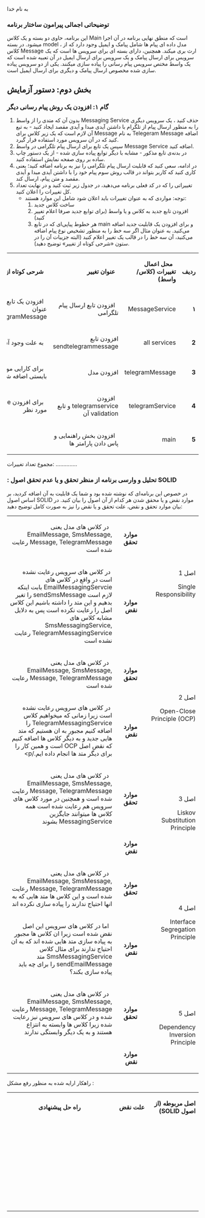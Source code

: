 به نام خدا


### توضیحاتی اجمالی پیرامون ساختار برنامه

این برنامه، حاوی دو بسته و یک کلاس Main است که منطق نهایی برنامه در آن اجرا میشود. در بسته model ، مدل داده ای پیام ها شامل پیامک و ایمیل وجود دارد که از کلاس Message ارث بری میکند.
همچنین، دارای بسته ای برای سرویس ها است که یک سرویس برای ارسال پیامک و یک سرویس برای ارسال ایمیل در آن تعبیه شده است که یک واسط مختص سرویس پیام رسانی را پیاده سازی میکنند. یکی از دو سرویس پیاده سازی شده مخصوص ارسال پیامک و دیگری برای ارسال ایمیل است.

## بخش دوم: دستور آزمایش

### گام ۱: افزودن یک روش پیام رسانی دیگر

1.	بدون آن که متدی را از واسط Messaging Service حذف کنید ، یک سرویس دیگری را به منظور ارسال پیام از تلگرام با داشتن آیدی مبدا و آیدی مقصد ایجاد کنید - به تبع آن لازم است که یک زیر کلاس برای Message به نام Telegeram Message اضافه کنید که در آن سرویس مورد استفاده قرار گیرد.
2.	سپس یک تابع برای ارسال پیام تلگرامی در واسط Message Service اضافه کنید.
3.	در بدنه‌ی تابع مذکور - مشابه با دیگر توابع پیاده سازی شده -  از یک دستور چاپ ساده بر روی صفحه نمایش استفاده کنید.
4.	در ادامه، سعی کنید که قابلیت ارسال پیام تلگرامی را نیز به برنامه اضافه کنید؛ یعنی کاری کنید که کاربر بتواند در قالب روش سوم پیام خود را با داشتن آیدی مبدا و آیدی مقصد و متن پیام، ارسال کند.
5.	تغییراتی را که در کد فعلی برنامه می‌دهید، در جدول زیر ثبت کنید و در نهایت تعداد کل تغییرات را اعلان کنید.
    - توجه: مواردی که به عنوان تغییرات باید اعلان شود شامل این موارد هستند:
      1. ساخت کلاس جدید
      2. افزودن تابع جدید به کلاس و یا واسط (برای توابع جدید صرفا اعلام تغییر کنید)
      3. هر خطوط پیاپی‌ای که در تابع main و برای افزودن یک قابلیت جدید اضافه می‌کنید. به عنوان مثال اگر سه خط را به منظور تشخیص نوع پیام اضافه می‌کنید، آن سه خط را در قالب یک تغییر اعلام کنید (البته جزییات آن را در ستون «شرحی کوتاه از تغییر» توضیح دهید).

<table dir='rtl'>
<tbody>
<tr>
<td width="64">
<p><strong>ردیف</strong></p>
</td>
<td width="198">
<p><strong>&nbsp; محل اعمال تغییرات (کلاس/واسط)</strong></p>
</td>
<td width="141">
<p><strong>&nbsp; عنوان تغییر</strong></p>
</td>
<td width="292">
<p><strong>&nbsp; شرحی کوتاه از تغییر</strong></p>
</td>
</tr>
<tr>
<td width="64">
<p><strong>۱</strong></p>
</td>
<td width="198">
<p>MessageService</p>
</td>
<td width="141">
<p>&nbsp; افزودن تابع ارسال پیام تلگرامی</p>
</td>
<td width="292">
<p>&nbsp; افزودن یک تابع void با عنوان sendTelegramMessage</p>
</td>
</tr>

<tr>
<td width="64">
<p><strong>2</strong></p>
</td>
<td width="198">
<p>all services</p>
</td>
<td width="141">
<p>افزودن تابع sendtelegrammessage </p>
</td>
<td width="292">
<p>&nbsp; به علت وجود آن در پدر </p>
</td>
</tr>
<tr>
<td width="64">
<p><strong>3</strong></p>
</td>
<td width="198">
<p>telegramMessage</p>
</td>
<td width="141">
<p>افزودن مدل</p>
</td>
<td width="292">
<p>&nbsp; برای کارایی مورد نظر بایستی اضافه شود</p>
</td>
</tr>
<tr>
<td width="64">
<p><strong>4</strong></p>
</td>
<td width="198">
<p>telegramService</p>
</td>
<td width="141">
<p>&nbsp; افزودن telegramservice و تابع validation آن</p>
</td>
<td width="292">
<p>&nbsp; برای افزودن service مورد نظر</p>
</td>
</tr>
<tr>
<td width="64">
<p><strong>5</strong></p>
</td>
<td width="198">
<p>main</p>
</td>
<td width="141">
<p>&nbsp; افزودن بخش راهنمایی و پاس دادن پارامتر ها</p>
</td>
<td width="292">
<p></p>
</td>
</tr>
<tr>
</tbody>
</table>

مجموع تعداد تغییرات: ..............















### : تحلیل و وارسی برنامه از منظر تحقق و یا عدم تحقق اصول SOLID
در خصوص این برنامه‌ای که نوشته شده بود و شما یک قابلیت به آن اضافه کردید، بر اساس اصول SOLID موارد نقض و یا محقق شدن هر کدام از آن اصول را بیان کنید. در بیان موارد تحقق و نقض، علت تحقق و یا نقض را نیز به صورت کامل توضیح دهید:

<table dir='rtl'>
<tbody>
<tr>
<td rowspan="2" width="240">
<p>اصل 1</p>
<p>Single Responsibility</p>
</td>
<td width="95">
<p><strong>موارد تحقق</strong></p>
</td>
<td width="454">
<p>&nbsp; در کلاس های مدل یعنی EmailMessage, SmsMessage, Message, TelegramMessage رعایت شده است</p>
</td>
</tr>
<tr>
<td>
<p><strong>موارد نقض</strong></p>
</td>
<td>
<p>&nbsp;در کلاس های سرویس رعایت نشده است در واقع در کلاس های EmailMessagingServcie بابت اینکه لازم است sendSmsMessage را تغیر بدهیم و این متد را داشته باشیم این کلاس اصل را رعایت نکرده است پس به دلایل مشابه کلاس های SmsMessagingService, TelegramMessagingService رعایت نشده است</p>
</td>
</tr>
<tr>
<td rowspan="2">
<p>اصل 2</p>
<p>Open-Close Principle (OCP)</p>
</td>
<td>
<p><strong>موارد تحقق</strong></p>
</td>
<td>
<p>&nbsp; در کلاس های مدل یعنی EmailMessage, SmsMessage, Message, TelegramMessage رعایت شده است</p>
</td>
</tr>
<tr>
<td>
<p><strong>موارد نقض</strong></p>
</td>
<td>
<p>&nbsp;در کلاس های سرویس رعایت نشده است زیرا زمانی که میخواهیم کلاس TelegramMessagingService را اضافه کنیم مجبور به ان هستیم که متد هایی جدید و به دیگر کلاس ها اضافه کنیم که نقض اصل OCP است و همین کار را برای دیگر متد ها انجام داده ایم./p>
</td>
</tr>
<tr>
<td rowspan="2">
<p>اصل 3</p>
<p>Liskov Substitution Principle</p>
</td>
<td>
<p><strong>موارد تحقق</strong></p>
</td>
<td>
<p>&nbsp; در کلاس های مدل یعنی EmailMessage, SmsMessage, Message, TelegramMessage رعایت شده است و همچنین در مورد کلاس های سرویس هم رعایت شده است همه کلاس ها میتوانند جایگزین MessagingService بشوند</p>
</td>
</tr>
<tr>
<td>
<p><strong>موارد نقض</strong></p>
</td>
<td>
<p>&nbsp;</p>
</td>
</tr>
<tr>
<td rowspan="2">
<p>اصل 4</p>
<p>Interface Segregation Principle</p>
</td>
<td>
<p><strong>موارد تحقق</strong></p>
</td>
<td>
<p>&nbsp; در کلاس های مدل یعنی EmailMessage, SmsMessage, Message, TelegramMessage رعایت شده است و این کلاس ها متد هایی که به انها احتیاج ندارند را پیاده سازی نکرده اند </p>
</td>
</tr>
<tr>
<td>
<p><strong>موارد نقض</strong></p>
</td>
<td>
<p>&nbsp; اما در کلاس های سرویس این اصل نقض شده است زیرا ان کلاس ها مجبور به پیاده سازی متد هایی شده اند که به ان احتیاج ندارند برای مثال کلاس SmsMessagingService متد sendEmailMessage را برای چه باید پیاده سازی بکند؟</p>
</td>
</tr>
<tr>
<td rowspan="2">
<p>اصل 5</p>
<p>Dependency Inversion Principle</p>
</td>
<td>
<p><strong>موارد تحقق</strong></p>
</td>
<td>
<p>&nbsp; در کلاس های مدل یعنی EmailMessage, SmsMessage, Message, TelegramMessage رعایت شده و در کلاس های سرویس نیز رعایت شده زیرا کلاس ها وابسته به انتزاع هستند و به یک دیگر وابستگی ندارند   </p>
</td>
</tr>
<tr>
<td>
<p><strong>موارد نقض</strong></p>
</td>
<td>
<p>&nbsp;</p>
</td>
</tr>
</tbody>
</table>

 راهکار ارایه شده به منظور رفع  مشکل        :

<table dir='rtl'>
<tbody>
<tr>
<td width="168">
<p><strong>اصل مربوطه (از اصول </strong><strong>SOLID</strong><strong>)</strong></p>
</td>
<td width="246">
<p><strong>علت نقض</strong></p>
</td>
<td width="284">
<p><strong>راه حل پیشنهادی</strong></p>
</td>
</tr>
<tr>
<td width="168">
<p>&nbsp;</p>
</td>
<td width="246">
<p>&nbsp;</p>
</td>
<td width="284">
<p>&nbsp;</p>
</td>
</tr>
<tr>
<td width="168">
<p>&nbsp;</p>
</td>
<td width="246">
<p>&nbsp;</p>
</td>
<td width="284">
<p>&nbsp;</p>
</td>
</tr>
<tr>
<td width="168">
<p>&nbsp;</p>
</td>
<td width="246">
<p>&nbsp;</p>
</td>
<td width="284">
<p>&nbsp;</p>
</td>
</tr>
<tr>
<td width="168">
<p>&nbsp;</p>
</td>
<td width="246">
<p>&nbsp;</p>
</td>
<td width="284">
<p>&nbsp;</p>
</td>
</tr>
</tbody>
</table>
